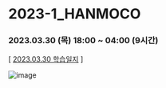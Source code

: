# 2023-1_HANMOCO
### 2023.03.30 (목) 18:00 ~ 04:00 (9시간) <br>
[ <a href="https://github.com/yinneu/2023-1_HANMOCO/tree/main/2023.03.30">2023.03.30 학습일지</a> ]


![image](https://user-images.githubusercontent.com/99879845/229356376-f804f707-12ef-42cb-9fd4-d7db14183aeb.png)

